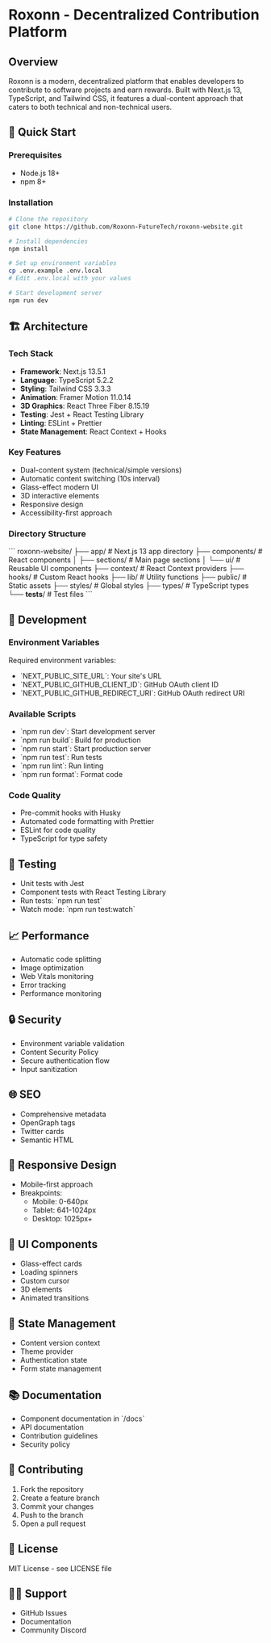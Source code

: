 # Roxonn - Decentralized Contribution Platform

## Overview

Roxonn is a modern, decentralized platform that enables developers to contribute to software projects and earn rewards. Built with Next.js 13, TypeScript, and Tailwind CSS, it features a dual-content approach that caters to both technical and non-technical users.

## 🚀 Quick Start

### Prerequisites

- Node.js 18+
- npm 8+

### Installation

```bash
# Clone the repository
git clone https://github.com/Roxonn-FutureTech/roxonn-website.git

# Install dependencies
npm install

# Set up environment variables
cp .env.example .env.local
# Edit .env.local with your values

# Start development server
npm run dev
```

## 🏗️ Architecture

### Tech Stack

- **Framework**: Next.js 13.5.1
- **Language**: TypeScript 5.2.2
- **Styling**: Tailwind CSS 3.3.3
- **Animation**: Framer Motion 11.0.14
- **3D Graphics**: React Three Fiber 8.15.19
- **Testing**: Jest + React Testing Library
- **Linting**: ESLint + Prettier
- **State Management**: React Context + Hooks

### Key Features

- Dual-content system (technical/simple versions)
- Automatic content switching (10s interval)
- Glass-effect modern UI
- 3D interactive elements
- Responsive design
- Accessibility-first approach

### Directory Structure

\`\`\`
roxonn-website/
├── app/ # Next.js 13 app directory
├── components/ # React components
│ ├── sections/ # Main page sections
│ └── ui/ # Reusable UI components
├── context/ # React Context providers
├── hooks/ # Custom React hooks
├── lib/ # Utility functions
├── public/ # Static assets
├── styles/ # Global styles
├── types/ # TypeScript types
└── **tests**/ # Test files
\`\`\`

## 🔧 Development

### Environment Variables

Required environment variables:

- \`NEXT_PUBLIC_SITE_URL\`: Your site's URL
- \`NEXT_PUBLIC_GITHUB_CLIENT_ID\`: GitHub OAuth client ID
- \`NEXT_PUBLIC_GITHUB_REDIRECT_URI\`: GitHub OAuth redirect URI

### Available Scripts

- \`npm run dev\`: Start development server
- \`npm run build\`: Build for production
- \`npm run start\`: Start production server
- \`npm run test\`: Run tests
- \`npm run lint\`: Run linting
- \`npm run format\`: Format code

### Code Quality

- Pre-commit hooks with Husky
- Automated code formatting with Prettier
- ESLint for code quality
- TypeScript for type safety

## 🧪 Testing

- Unit tests with Jest
- Component tests with React Testing Library
- Run tests: \`npm run test\`
- Watch mode: \`npm run test:watch\`

## 📈 Performance

- Automatic code splitting
- Image optimization
- Web Vitals monitoring
- Error tracking
- Performance monitoring

## 🔒 Security

- Environment variable validation
- Content Security Policy
- Secure authentication flow
- Input sanitization

## 🌐 SEO

- Comprehensive metadata
- OpenGraph tags
- Twitter cards
- Semantic HTML

## 📱 Responsive Design

- Mobile-first approach
- Breakpoints:
  - Mobile: 0-640px
  - Tablet: 641-1024px
  - Desktop: 1025px+

## 🎨 UI Components

- Glass-effect cards
- Loading spinners
- Custom cursor
- 3D elements
- Animated transitions

## 🔄 State Management

- Content version context
- Theme provider
- Authentication state
- Form state management

## 📚 Documentation

- Component documentation in \`/docs\`
- API documentation
- Contribution guidelines
- Security policy

## 🤝 Contributing

1. Fork the repository
2. Create a feature branch
3. Commit your changes
4. Push to the branch
5. Open a pull request

## 📄 License

MIT License - see LICENSE file

## 🙋‍♂️ Support

- GitHub Issues
- Documentation
- Community Discord
